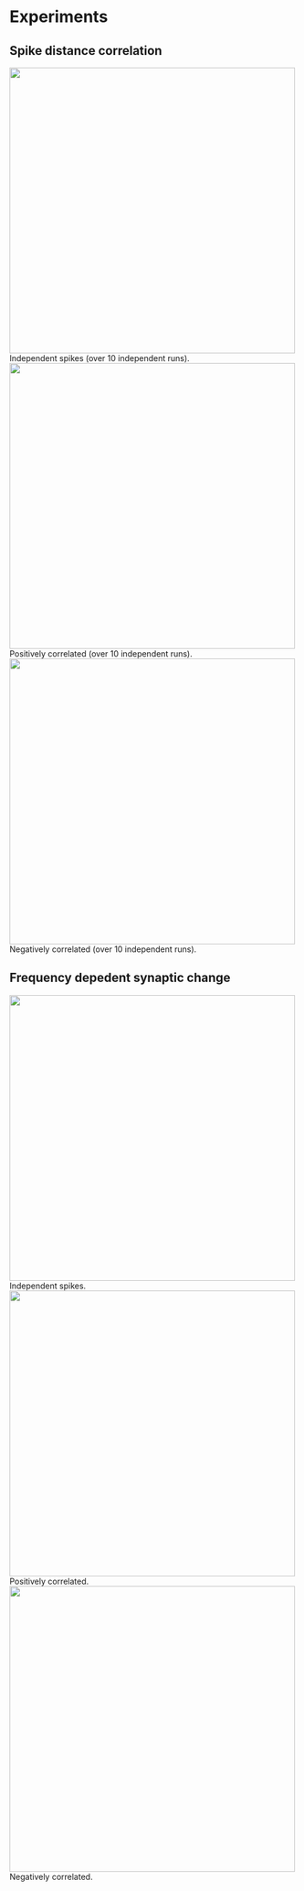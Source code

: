 # Experiments

## Spike distance correlation

<img src="https://github.com/WillianSG/learning_rule/blob/main/metrics/imgs/Independent_Spike_Distance_10Repetition.png" width="500" height="500">

<caption>Independent spikes (over 10 independent runs).</caption>

<img src="https://github.com/WillianSG/learning_rule/blob/main/metrics/imgs/positiveCorrelated_Spike_Distance_10Repetition.png" width="500" height="500">

<caption>Positively correlated (over 10 independent runs).</caption>

<img src="https://github.com/WillianSG/learning_rule/blob/main/metrics/imgs/negativeCorrelated_Spike_Distance_10Repetition.png" width="500" height="500">

<caption>Negatively correlated (over 10 independent runs).</caption>

## Frequency depedent synaptic change

<img src="https://github.com/WillianSG/learning_rule/blob/main/metrics/imgs/20201126_17_53_firing_freq_parallel_random_mean/20201126_17_53_firing_freq_parallel_positive_drho.png" width="500" height="500">

<caption>Independent spikes.</caption>

<img src="https://github.com/WillianSG/learning_rule/blob/main/metrics/imgs/20201126_17_48_firing_freq_parallel_positive_mean/20201126_17_48_firing_freq_parallel_positive_drho.png" width="500" height="500">

<caption>Positively correlated.</caption>

<img src="https://github.com/WillianSG/learning_rule/blob/main/metrics/imgs/20201126_17_43_firing_freq_parallel_negative_mean/20201126_17_43_firing_freq_parallel_negative_drho.png" width="500" height="500">

<caption>Negatively correlated.</caption>

